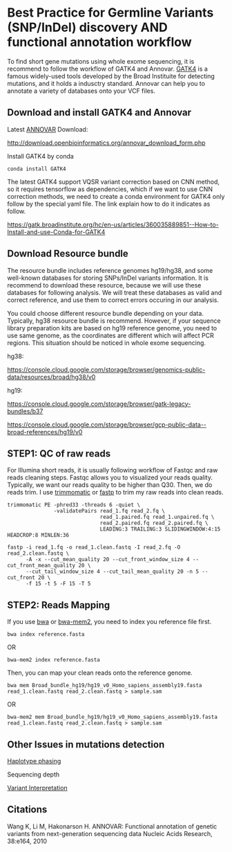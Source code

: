 # Best Practice for Germline Variants (SNP/InDel) discovery AND functional annotation workflow
To find short gene mutations using whole exome sequencing, it is recommend to follow the workflow of GATK4 and Annovar. [GATK4](https://gatk.broadinstitute.org/hc/en-us) is a famous widely-used tools developed by the Broad Instituite for detecting mutations, and it holds a indusctry standard. Annovar can help you to annotate a variety of databases onto your VCF files. 

**Download and install GATK4 and Annovar**
-------------------------------------------
Latest [ANNOVAR](https://annovar.openbioinformatics.org/en/latest/) Download:

http://download.openbioinformatics.org/annovar_download_form.php

Install GATK4 by conda

```
conda install GATK4
```

The latest GATK4 support VQSR variant correction based on CNN method, so it requires tensorflow as dependencies, which if we want to use CNN correction methods, we need to create a conda environment for GATK4 only follow by the special yaml file. The link explain how to do it indicates as follow.

https://gatk.broadinstitute.org/hc/en-us/articles/360035889851--How-to-Install-and-use-Conda-for-GATK4

**Download Resource bundle**
-----------------------------

The resource bundle includes reference genomes hg19/hg38, and some well-known databases for storing SNPs/InDel variants information. It is recommend to download these resource, because we will use these databases for following analysis. We will treat these databases as valid and correct reference, and use them to correct errors occuring in our analysis. 

You could choose different resource bundle depending on your data. Typically, hg38 resource bundle is recommend. However, if your sequence library preparation kits are based on hg19 reference genome, you need to use same genome, as the coordinates are different which will affect PCR regions. This situation should be noticed in whole exome sequencing. 

hg38:

https://console.cloud.google.com/storage/browser/genomics-public-data/resources/broad/hg38/v0

hg19:

https://console.cloud.google.com/storage/browser/gatk-legacy-bundles/b37

https://console.cloud.google.com/storage/browser/gcp-public-data--broad-references/hg19/v0

**STEP1: QC of raw reads**
----------------------------------

For Illumina short reads, it is usually following workflow of Fastqc and raw reads cleaning steps. Fastqc allows you to visualized your reads quality. Typically, we want our reads quality to be higher than Q30. Then, we do reads trim. I use [trimmomatic](http://www.usadellab.org/cms/?page=trimmomatic) or [fastp](https://github.com/OpenGene/fastp) to trim my raw reads into clean reads.

```
trimmomatic PE -phred33 -threads 6 -quiet \
               -validatePairs read_1.fq read_2.fq \
                              read_1.paired.fq read_1.unpaired.fq \
                              read_2.paired.fq read_2.paired.fq \
                              LEADING:3 TRAILING:3 SLIDINGWINDOW:4:15 HEADCROP:8 MINLEN:36
```

```
fastp -i read_1.fq -o read_1.clean.fastq -I read_2.fq -O read_2.clean.fastq \
      -A -x --cut_mean_quality 20 --cut_front_window_size 4 --cut_front_mean_quality 20 \
      --cut_tail_window_size 4 --cut_tail_mean_quality 20 -n 5 --cut_front 20 \
      -f 15 -t 5 -F 15 -T 5
```

**STEP2: Reads Mapping**
----------------------------------
If you use [bwa](https://github.com/lh3/bwa) or [bwa-mem2](https://github.com/lh3/bwa), you need to index you reference file first. 

```
bwa index reference.fasta
```
OR
```
bwa-mem2 index reference.fasta
```
Then, you can map your clean reads onto the reference genome.
```
bwa mem Broad_bundle_hg19/hg19_v0_Homo_sapiens_assembly19.fasta read_1.clean.fastq read_2.clean.fastq > sample.sam
```
OR
```
bwa-mem2 mem Broad_bundle_hg19/hg19_v0_Homo_sapiens_assembly19.fasta read_1.clean.fastq read_2.clean.fastq > sample.sam
```

**Other Issues in mutations detection**
--------------------------------------

[Haplotype phasing](http://data-science-sequencing.github.io/Win2018/lectures/lecture10/#:~:text=Haplotype%20phasing%20is%20the%20problem,problem%2C%20there%20are%20many%20methods.)

Sequencing depth

[Variant Interpretation](https://gatk.broadinstitute.org/hc/en-us/articles/360035531692-VCF-Variant-Call-Format)


**Citations**
-----------------------------------------

Wang K, Li M, Hakonarson H. ANNOVAR: Functional annotation of genetic variants from next-generation sequencing data Nucleic Acids Research, 38:e164, 2010
